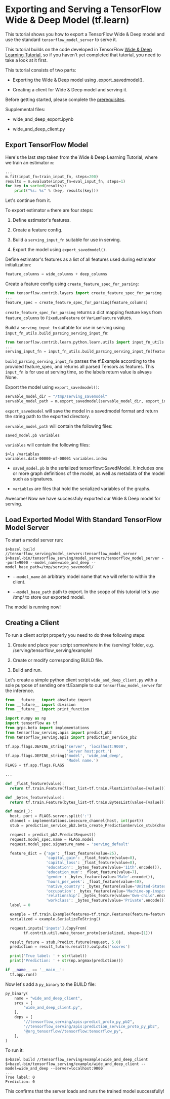 # Exporting and Serving a TensorFlow Wide & Deep Model (tf.learn)

This tutorial shows you how to export a TensorFlow Wide & Deep model and use the standard `tensorflow_model_server` to serve it.

This tutorial builds on the code developed in TensorFlow [Wide & Deep Learning Tutorial](https://www.tensorflow.org/tutorials/wide_and_deep), so if you haven't yet completed that tutorial, you need to take a look at it first.

This tutorial consists of two parts:

* Exporting the Wide & Deep model using .export_savedmodel().

* Creating a client for Wide & Deep model and serving it.

Before getting started, please complete the [prerequisites](https://tensorflow.github.io/serving/setup#prerequisites).

Supplemental files:

* wide_and_deep_export.ipynb

* wide_and_deep_client.py


## Export TensorFlow Model

Here's the last step taken from the Wide & Deep Learning Tutorial, where we train an estimator `m`:

~~~python
...
m.fit(input_fn=train_input_fn, steps=200)
results = m.evaluate(input_fn=eval_input_fn, steps=1)
for key in sorted(results):
    print("%s: %s" % (key, results[key]))
~~~

Let's continue from it.

To export estimator `m` there are four steps:

1. Define estimator's features.

2. Create a feature config.

3. Build a `serving_input_fn` suitable for use in serving.

4. Export the model using `export_savedmodel()`.


Define estimator's features as a list of all features used during estimator initialization:
~~~python
feature_columns = wide_columns + deep_columns
~~~


Create a feature config using `create_feature_spec_for_parsing`:
~~~python
from tensorflow.contrib.layers import create_feature_spec_for_parsing
...
feature_spec = create_feature_spec_for_parsing(feature_columns)
~~~

`create_feature_spec_for_parsing` returns a dict mapping feature keys from `feature_columns` to `FixedLenFeature` or `VarLenFeature` values.


Build a `serving_input_fn` suitable for use in serving using `input_fn_utils.build_parsing_serving_input_fn`:
~~~python
from tensorflow.contrib.learn.python.learn.utils import input_fn_utils
...
serving_input_fn = input_fn_utils.build_parsing_serving_input_fn(feature_spec)
~~~

`build_parsing_serving_input_fn` parses the tf.Example according to the provided feature_spec, and returns all parsed Tensors as features. This `input_fn` is for use at serving time, so the labels return value is always None.


Export the model using `export_savedmodel()`:
~~~python
servable_model_dir = "/tmp/serving_savemodel"
servable_model_path = m.export_savedmodel(servable_model_dir, export_input_fn)
~~~

`export_savedmodel` will save the model in a savedmodel format and return the string path to the exported directory.

`servable_model_path` will contain the following files:
~~~shell
saved_model.pb variables
~~~

`variables` will contain the following files:
~~~shell
$>ls /variables
variables.data-00000-of-00001 variables.index
~~~

* `saved_model.pb` is the serialized tensorflow::SavedModel. It includes one or more graph definitions of the model, as well as metadata of the model such as signatures.

* `variables` are files that hold the serialized variables of the graphs.


Awesome! Now we have successfuly exported our Wide & Deep model for serving.

## Load Exported Model With Standard TensorFlow Model Server

To start a model server run:

~~~shell
$>bazel build //tensorflow_serving/model_servers:tensorflow_model_server
$>bazel-bin/tensorflow_serving/model_servers/tensorflow_model_server --port=9000 --model_name=wide_and_deep --model_base_path=/tmp/serving_savemodel/
~~~

* `--model_name` an arbitrary model name that we will refer to within the client.

* `--model_base_path` path to export. In the scope of this tutorial let's use /tmp/ to store our exported model.

The model is running now!

## Creating a Client

To run a client script properly you need to do three following steps:

1. Create and place your script somewhere in the /serving/ folder, e.g. /serving/tensorflow_serving/example/

2. Create or modify corresponding BUILD file.

3. Build and run.

Let's create a simple python client script `wide_and_deep_client.py` with a sole purpose of sending one tf.Example to our `tensorflow_model_server` for the inference.

~~~python
from __future__ import absolute_import
from __future__ import division
from __future__ import print_function

import numpy as np
import tensorflow as tf
from grpc.beta import implementations
from tensorflow_serving.apis import predict_pb2
from tensorflow_serving.apis import prediction_service_pb2

tf.app.flags.DEFINE_string('server', 'localhost:9000',
                           'Server host:port.')
tf.app.flags.DEFINE_string('model', 'wide_and_deep',
                           'Model name.')
FLAGS = tf.app.flags.FLAGS

...

def _float_feature(value):
  return tf.train.Feature(float_list=tf.train.FloatList(value=[value]))

def _bytes_feature(value):
  return tf.train.Feature(bytes_list=tf.train.BytesList(value=[value]))

def main(_):
  host, port = FLAGS.server.split(':')
  channel = implementations.insecure_channel(host, int(port))
  stub = prediction_service_pb2.beta_create_PredictionService_stub(channel)

  request = predict_pb2.PredictRequest()
  request.model_spec.name = FLAGS.model
  request.model_spec.signature_name = 'serving_default'

  feature_dict = {'age': _float_feature(value=25),
                  'capital_gain': _float_feature(value=0),
                  'capital_loss': _float_feature(value=0),
                  'education': _bytes_feature(value='11th'.encode()),
                  'education_num': _float_feature(value=7),
                  'gender': _bytes_feature(value='Male'.encode()),
                  'hours_per_week': _float_feature(value=40),
                  'native_country': _bytes_feature(value='United-States'.encode()),
                  'occupation': _bytes_feature(value='Machine-op-inspct'.encode()),
                  'relationship': _bytes_feature(value='Own-child'.encode()),
                  'workclass': _bytes_feature(value='Private'.encode())}
  label = 0

  example = tf.train.Example(features=tf.train.Features(feature=feature_dict))
  serialized = example.SerializeToString()

  request.inputs['inputs'].CopyFrom(
        tf.contrib.util.make_tensor_proto(serialized, shape=[1]))

  result_future = stub.Predict.future(request, 5.0)
  prediction = result_future.result().outputs['scores']

  print('True label: ' + str(label))
  print('Prediction: ' + str(np.argmax(prediction)))

if __name__ == '__main__':
  tf.app.run()
~~~


Now let's add a `py_binary` to the BUILD file:

~~~python
py_binary(
    name = "wide_and_deep_client",
    srcs = [
        "wide_and_deep_client.py",
    ],
    deps = [
        "//tensorflow_serving/apis:predict_proto_py_pb2",
        "//tensorflow_serving/apis:prediction_service_proto_py_pb2",
        "@org_tensorflow//tensorflow:tensorflow_py",
    ],
)
~~~

To run it:

~~~shell
$>bazel build //tensorflow_serving/example:wide_and_deep_client
$>bazel-bin/tensorflow_serving/example/wide_and_deep_client --model=wide_and_deep --server=localhost:9000
...
True label: 0
Prediction: 0
~~~

This confirms that the server loads and runs the trained model successfully!
